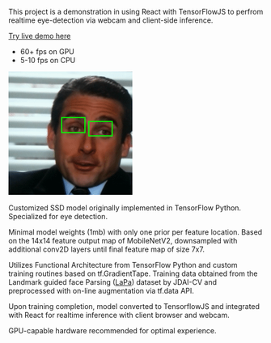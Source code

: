 This project is a demonstration in using React with TensorFlowJS to perfrom realtime eye-detection via webcam and
client-side inference.

[Try live demo here](https://jhanmtl.github.io/eye-detector/) 

* 60+  fps on GPU
* 5-10 fps on CPU

![](./public/demo.gif)

Customized SSD model originally implemented in TensorFlow Python. Specialized for eye detection. 

Minimal model weights (1mb) with only one prior per feature location. Based on the 14x14 feature
output map of MobileNetV2, downsampled with additional conv2D layers until final feature map of size 7x7.

Utilizes Functional Architecture from TensorFlow Python and custom training routines based on tf.GradientTape. Training data obtained from the 
Landmark guided face Parsing ([LaPa](https://github.com/JDAI-CV/lapa-dataset)) dataset by JDAI-CV and preprocessed with on-line augmentation via tf.data API.

Upon training completion, model converted to TensorflowJS and integrated with React for realtime inference with client browser and webcam.

GPU-capable hardware recommended for optimal experience. 


